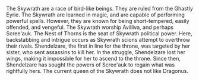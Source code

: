 The Skywrath are a race of bird-like beings. They are ruled from the Ghastly Eyrie. The Skywrath are learned in magic, and are capable of performing powerful spells. However, they are known for being short-tempered, easily offended, and vengeful. The Skywrath worship Avilliva, and perhaps Scree'auk.
The Nest of Thorns is the seat of Skywrath political power. Here, backstabbing and intrigue occurs as Skywrath scions attempt to overthrow their rivals. Shendelzare, the first in line for the throne, was targeted by her sister, who sent assassins to kill her. In the struggle, Shendelzare lost her wings, making it impossible for her to ascend to the throne. Since then, Shendelzare has sought the powers of Scree'auk to regain what was rightfully hers.
The current queen of the Skywrath does not like Dragonus.
